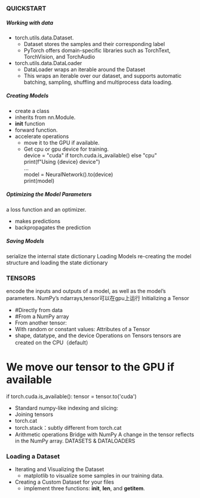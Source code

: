 ### QUICKSTART
##### Working with data
- torch.utils.data.Dataset. 
  - Dataset stores the samples and their corresponding label
  - PyTorch offers domain-specific libraries such as TorchText, TorchVision, and TorchAudio
- torch.utils.data.DataLoader 
  - DataLoader wraps an iterable around the Dataset
  - This wraps an iterable over our dataset, and supports automatic batching, sampling, shuffling and multiprocess data loading. 
##### Creating Models
 - create a class 
  - inherits from nn.Module. 
  - __init__ function
  - forward function.
  - accelerate operations 
    - move it to the GPU if available.
    - Get cpu or gpu device for training.  
      device = "cuda" if torch.cuda.is_available() else "cpu"  
      print(f"Using {device} device")  
      ...  
      model = NeuralNetwork().to(device)  
      print(model)  
##### Optimizing the Model Parameters
a loss function and an optimizer.
- makes predictions
- backpropagates the prediction
##### Saving Models
serialize the internal state dictionary
Loading Models
re-creating the model structure and loading the state dictionary 

### TENSORS
encode the inputs and outputs of a model, as well as the model’s parameters.
 NumPy’s ndarrays,tensor可以在gpu上运行
 Initializing a Tensor
 - #Directly from data
 - #From a NumPy array
 - From another tensor:
 - With random or constant values:
 Attributes of a Tensor
- shape, datatype, and the device 
Operations on Tensors
tensors are created on the CPU（default）
# We move our tensor to the GPU if available
if torch.cuda.is_available():
    tensor = tensor.to('cuda')
 - Standard numpy-like indexing and slicing:
 - Joining tensors
  - torch.cat
  - torch.stack：subtly different from torch.cat
 - Arithmetic operations
Bridge with NumPy
A change in the tensor reflects in the NumPy array.
DATASETS & DATALOADERS
### Loading a Dataset
- Iterating and Visualizing the Dataset
  - matplotlib to visualize some samples in our training data.
- Creating a Custom Dataset for your files
  - implement three functions: __init__, __len__, and __getitem__.

















